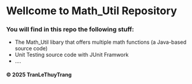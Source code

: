 # Wellcome to Math_Util Repository
### You will find in this repo the following stuff:
* The Math_Util libary that offers multiple math functions (a Java-based source code)
* Unit Testing source code with JUnit Framwork
* ....
#### © 2025 TranLeThuyTrang
